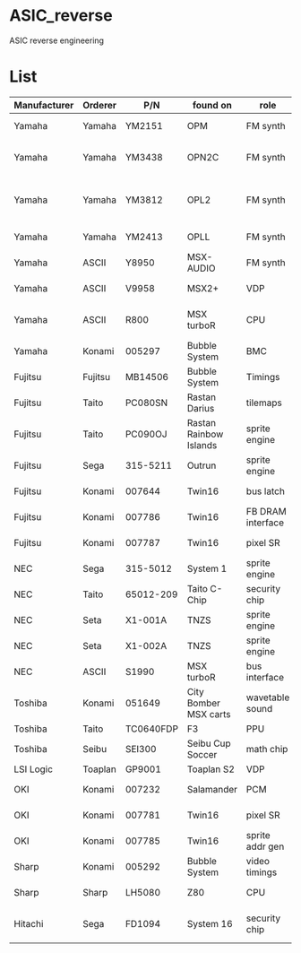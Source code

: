 # ASIC_reverse
ASIC reverse engineering


# List
|Manufacturer|Orderer|P/N|found on|role|status|
|------------|-------|---|--------|----|------|
|Yamaha|Yamaha|YM2151|OPM|FM synth|**stable core** - see [IKAOPM]( https://github.com/ika-musume/IKAOPM )|
|Yamaha|Yamaha|YM3438|OPN2C|FM synth|schematization done - see [IKAOPN]( https://github.com/ika-musume/IKAOPN )|
|Yamaha|Yamaha|YM3812|OPL2|FM synth|cell identification done - see [IKAOPL]( https://github.com/ika-musume/IKAOPL ) |
|Yamaha|Yamaha|YM2413|OPLL|FM synth|**stable core** - see [IKAOPLL]( https://github.com/ika-musume/IKAOPLL ) |
|Yamaha|ASCII|Y8950|MSX-AUDIO|FM synth|decapped|
|Yamaha|ASCII|V9958|MSX2+|VDP|schematizaion - see [IKA9958]( https://github.com/ika-musume/IKA9958 )|
|Yamaha|ASCII|R800|MSX turboR|CPU|cell identification -see [IKA800]( https://github.com/ika-musume/IKA800 )|
|Yamaha|Konami|005297|Bubble System|BMC|**stable core**|
|Fujitsu|Fujitsu|MB14506|Bubble System|Timings|**schematization done**|
|Fujitsu|Taito|PC080SN|Rastan<br> Darius|tilemaps|**schematization done**|
|Fujitsu|Taito|PC090OJ|Rastan<br> Rainbow Islands|sprite engine|decapped|
|Fujitsu|Sega|315-5211|Outrun|sprite engine|**schematization done**|
|Fujitsu|Konami|007644|Twin16|bus latch|**schematization done**|
|Fujitsu|Konami|007786|Twin16|FB DRAM interface|**schematization done**|
|Fujitsu|Konami|007787|Twin16|pixel SR|**schematization done**|
|NEC|Sega|315-5012|System 1|sprite engine|**schematization done**|
|NEC|Taito|65012-209|Taito C-Chip|security chip|**schematization done**|
|NEC|Seta|X1-001A|TNZS|sprite engine|Pending|
|NEC|Seta|X1-002A|TNZS|sprite engine|Pending|
|NEC|ASCII|S1990|MSX turboR|bus interface|WIP|
|Toshiba|Konami|051649|City Bomber<br> MSX carts|wavetable sound|**stable core** - see [IKASCC]( https://github.com/ika-musume/IKASCC )|
|Toshiba|Taito|TC0640FDP|F3|PPU|Pending|
|Toshiba|Seibu|SEI300|Seibu Cup Soccer|math chip|preparing|
|LSI Logic|Toaplan|GP9001|Toaplan S2|VDP|WIP|
|OKI|Konami|007232|Salamander|PCM|**schematization done**|
|OKI|Konami|007781|Twin16|pixel SR|**schematization done**|
|OKI|Konami|007785|Twin16|sprite addr gen|**schematization done**|
|Sharp|Konami|005292|Bubble System|video timings|**schematization done**|
|Sharp|Sharp|LH5080|Z80|CPU|WIP - side project|
|Hitachi|Sega|FD1094|System 16|security chip|cell identification done|